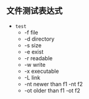 ## **文件测试表达式**
- `test`
    + -f file
    + -d directory
    + -s size
    + -e exist
    + -r  readable
    + -w write
    + -x executable
    + -L link
    + -nt newer than f1 -nt f2
    + -ot older than f1 -ot f2